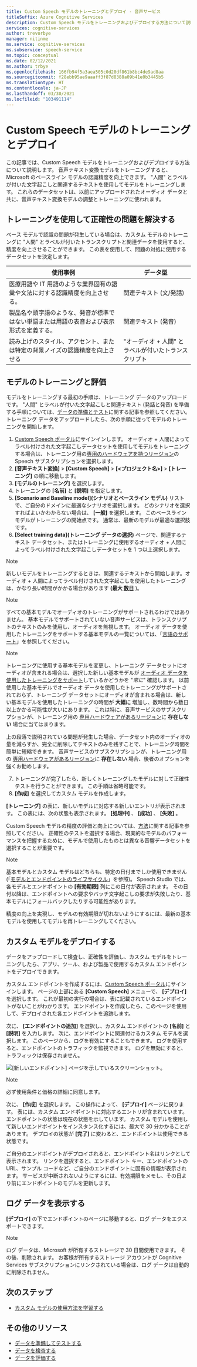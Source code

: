 ```yaml
---
title: Custom Speech モデルのトレーニングとデプロイ - 音声サービス
titleSuffix: Azure Cognitive Services
description: Custom Speech モデルをトレーニングおよびデプロイする方法について説明します。 音声テキスト変換モデルをトレーニングすると、Microsoft のベースライン モデルまたはカスタム モデルの認識精度を向上できます。
services: cognitive-services
author: trevorbye
manager: nitinme
ms.service: cognitive-services
ms.subservice: speech-service
ms.topic: conceptual
ms.date: 02/12/2021
ms.author: trbye
ms.openlocfilehash: 166fb94f5a3aea505c0d20df861b8bc4de9ad8aa
ms.sourcegitcommit: f28ebb95ae9aaaff3f87d8388a09b41e0b3445b5
ms.translationtype: HT
ms.contentlocale: ja-JP
ms.lasthandoff: 03/30/2021
ms.locfileid: "103491114"
---
```

# <a name="train-and-deploy-a-custom-speech-model"></a>Custom Speech モデルのトレーニングとデプロイ

この記事では、Custom Speech モデルをトレーニングおよびデプロイする方法について説明します。 音声テキスト変換モデルをトレーニングすると、Microsoft のベースライン モデルの認識精度を向上できます。 "人間" とラベルが付いた文字起こしと関連するテキストを使用してモデルをトレーニングします。 これらのデータセットは、以前にアップロードされたオーディオ データと共に、音声テキスト変換モデルの調整とトレーニングに使われます。

## <a name="use-training-to-resolve-accuracy-problems"></a>トレーニングを使用して正確性の問題を解決する

ベース モデルで認識の問題が発生している場合は、カスタム モデルのトレーニングに "人間" とラベルが付いたトランスクリプトと関連データを使用すると、精度を向上させることができます。 この表を使用して、問題の対処に使用するデータセットを決定します。

| 使用事例 | データ型 |
| -------- | --------- |
| 医療用語や IT 用語のような業界固有の語彙や文法に対する認識精度を向上させる。 | 関連テキスト (文/発話) |
| 製品名や頭字語のような、発音が標準ではない単語または用語の表音および表示形式を定義する。 | 関連テキスト (発音) |
| 読み上げのスタイル、アクセント、または特定の背景ノイズの認識精度を向上させる | "オーディオ + 人間" とラベルが付いたトランスクリプト |

## <a name="train-and-evaluate-a-model"></a>モデルのトレーニングと評価

モデルをトレーニングする最初の手順は、トレーニング データのアップロードです。 "人間" とラベルが付いた文字起こしと関連テキスト (発話と発音) を準備する手順については、[データの準備とテスト](./how-to-custom-speech-test-and-train.md)に関する記事を参照してください。 トレーニング データをアップロードしたら、次の手順に従ってモデルのトレーニングを開始します。

1. [Custom Speech ポータル](https://speech.microsoft.com/customspeech)にサインインします。 オーディオ + 人間によってラベル付けされた文字起こしデータセットを使用してモデルをトレーニングする場合は、トレーニング用の[専用のハードウェアを持つリージョン](custom-speech-overview.md#set-up-your-azure-account)の Speech サブスクリプションを選択します。
2. **[音声テキスト変換]**  >  **[Custom Speech]**  >  **[<プロジェクト名>]**  >  **[トレーニング]** の順に移動します。
3. **[モデルのトレーニング]** を選択します。
4. トレーニングの **[名前]** と **[説明]** を指定します。
5. **[Scenario and Baseline model]\(シナリオとベースライン モデル\)** リストで、ご自分のドメインに最適なシナリオを選択します。 どのシナリオを選択すればよいかわからない場合は、 **[一般]** を選択します。 このベースライン モデルがトレーニングの開始点です。 通常は、最新のモデルが最適な選択肢です。
6. **[Select training data]\(トレーニング データの選択\)** ページで、関連するテキスト データセット、またはトレーニングに使用するオーディオ + 人間によってラベル付けされた文字起こしデータセットを 1 つ以上選択します。

> [!NOTE]
> 新しいモデルをトレーニングするときは、関連するテキストから開始します。オーディオ + 人間によってラベル付けされた文字起こしを使用したトレーニングは、かなり長い時間がかかる場合があります **(最大 [数日](how-to-custom-speech-evaluate-data.md#add-audio-with-human-labeled-transcripts)** )。

> [!NOTE]
> すべての基本モデルでオーディオのトレーニングがサポートされるわけではありません。 基本モデルでサポートされていない音声サービスは、トランスクリプトのテキストのみを使用し、オーディオを無視します。 オーディオ データを使用したトレーニングをサポートする基本モデルの一覧については、「[言語のサポート](language-support.md#speech-to-text)」を参照してください。

> [!NOTE]
> トレーニングに使用する基本モデルを変更し、トレーニング データセットにオーディオが含まれる場合は、選択した新しい基本モデルが [オーディオ データを使用したトレーニングをサポート](language-support.md#speech-to-text)しているかどうかを "*常に*" 確認します。 以前使用した基本モデルでオーディオ データを使用したトレーニングがサポートされておらず、トレーニング データセットにオーディオが含まれる場合は、新しい基本モデルを使用したトレーニングの時間が **大幅に** 増加し、数時間から数日以上かかる可能性が大いにあります。 これは特に、音声サービスのサブスクリプションが、トレーニング用の [専用ハードウェアがあるリージョン](custom-speech-overview.md#set-up-your-azure-account)に **存在しない** 場合に当てはまります。
>
> 上の段落で説明されている問題が発生した場合、データセット内のオーディオの量を減らすか、完全に削除してテキストのみを残すことで、トレーニング時間を簡単に短縮できます。 音声サービスのサブスクリプションが、トレーニング用の [専用ハードウェアがあるリージョン](custom-speech-overview.md#set-up-your-azure-account)に **存在しない** 場合、後者のオプションを強くお勧めします。

7. トレーニングが完了したら、新しくトレーニングしたモデルに対して正確性テストを行うことができます。 この手順は省略可能です。
8. **[作成]** を選択してカスタム モデルを作成します。

**[トレーニング]** の表に、新しいモデルに対応する新しいエントリが表示されます。 この表には、次の状態も表示されます。 **[処理中]** 、 **[成功]** 、 **[失敗]** 。

Custom Speech モデルの精度の評価と向上については、[方法](how-to-custom-speech-evaluate-data.md)に関する記事を参照してください。 正確性のテストを選択する場合、現実的なモデルのパフォーマンスを把握するために、モデルで使用したものとは異なる音響データセットを選択することが重要です。

> [!NOTE]
> 基本モデルとカスタム モデルはどちらも、特定の日付までしか使用できません (「[モデルとエンドポイントのライフサイクル](./how-to-custom-speech-model-and-endpoint-lifecycle.md)」を参照)。 Speech Studio では、各モデルとエンドポイントの **[有効期限]** 列にこの日付が表示されます。 その日付以降は、エンドポイントへの要求やバッチ文字起こしの要求が失敗したり、基本モデルにフォールバックしたりする可能性があります。
>
> 精度の向上を実現し、モデルの有効期限が切れないようにするには、最新の基本モデルを使用してモデルを再トレーニングしてください。

## <a name="deploy-a-custom-model"></a>カスタム モデルをデプロイする

データをアップロードして検査し、正確性を評価し、カスタム モデルをトレーニングしたら、アプリ、ツール、および製品で使用するカスタム エンドポイントをデプロイできます。 

カスタム エンドポイントを作成するには、[Custom Speech ポータル](https://speech.microsoft.com/customspeech)にサインインします。 ページの上部にある **[Custom Speech]** メニューで、 **[デプロイ]** を選択します。 これが最初の実行の場合は、表に記載されているエンドポイントがないことがわかります。 エンドポイントを作成したら、このページを使用して、デプロイされた各エンドポイントを追跡します。

次に、 **[エンドポイントの追加]** を選択し、カスタム エンドポイントの **[名前]** と **[説明]** を入力します。 次に、エンドポイントに関連付けるカスタム モデルを選択します。  このページから、ログを有効にすることもできます。 ログを使用すると、エンドポイントのトラフィックを監視できます。 ログを無効にすると、トラフィックは保存されません。

![[新しいエンドポイント] ページを示しているスクリーンショット。](./media/custom-speech/custom-speech-deploy-model.png)

> [!NOTE]
> 必ず使用条件と価格の詳細に同意します。

次に、 **[作成]** を選択します。 この操作によって、 **[デプロイ]** ページに戻ります。 表には、カスタム エンドポイントに対応するエントリが含まれています。 エンドポイントの状態は現在の状態を示しています。 カスタム モデルを使用して新しいエンドポイントをインスタンス化するには、最大で 30 分かかることがあります。 デプロイの状態が **[完了]** に変わると、エンドポイントは使用できる状態です。

ご自分のエンドポイントがデプロイされると、エンドポイント名はリンクとして表示されます。 リンクを選択すると、エンドポイント キー、エンドポイントの URL、サンプル コードなど、ご自分のエンドポイントに固有の情報が表示されます。 サービスが中断されないようにするには、有効期限をメモし、その日より前にエンドポイントのモデルを更新します。

## <a name="view-logging-data"></a>ログ データを表示する

**[デプロイ]** の下でエンドポイントのページに移動すると、ログ データをエクスポートできます。
> [!NOTE]
>ログ データは、Microsoft が所有するストレージで 30 日間使用できます。 その後、削除されます。 お客様が所有するストレージ アカウントが Cognitive Services サブスクリプションにリンクされている場合は、ログ データは自動的に削除されません。

## <a name="next-steps"></a>次のステップ

* [カスタム モデルの使用方法を学習する](how-to-specify-source-language.md)

## <a name="additional-resources"></a>その他のリソース

- [データを準備してテストする](./how-to-custom-speech-test-and-train.md)
- [データを検査する](how-to-custom-speech-inspect-data.md)
- [データを評価する](how-to-custom-speech-evaluate-data.md)
